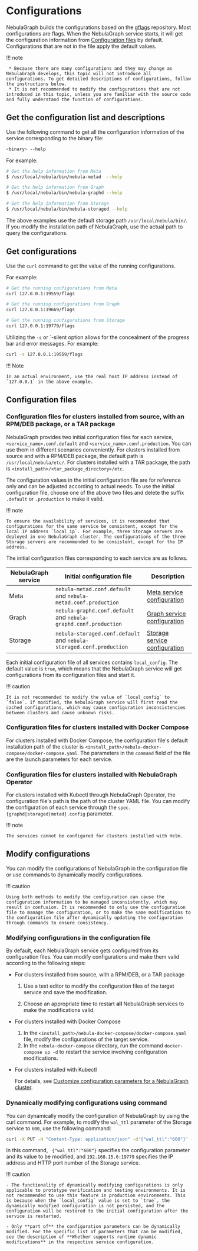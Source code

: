 # Configurations

NebulaGraph builds the configurations based on the [gflags](https://gflags.github.io/gflags/) repository. Most configurations are flags. When the NebulaGraph service starts, it will get the configuration information from [Configuration files](#configuration_files) by default. Configurations that are not in the file apply the default values.


!!! note

     * Because there are many configurations and they may change as NebulaGraph develops, this topic will not introduce all configurations. To get detailed descriptions of configurations, follow the instructions below.
     * It is not recommended to modify the configurations that are not introduced in this topic, unless you are familiar with the source code and fully understand the function of configurations.

## Get the configuration list and descriptions

Use the following command to get all the configuration information of the service corresponding to the binary file:

```bash
<binary> --help
```

For example:

```bash
# Get the help information from Meta
$ /usr/local/nebula/bin/nebula-metad  --help

# Get the help information from Graph
$ /usr/local/nebula/bin/nebula-graphd --help

# Get the help information from Storage
$ /usr/local/nebula/bin/nebula-storaged --help
```

The above examples use the default storage path `/usr/local/nebula/bin/`. If you modify the installation path of NebulaGraph, use the actual path to query the configurations.

## Get configurations

Use the `curl` command to get the value of the running configurations.

For example:

```bash
# Get the running configurations from Meta
curl 127.0.0.1:19559/flags

# Get the running configurations from Graph
curl 127.0.0.1:19669/flags

# Get the running configurations from Storage
curl 127.0.0.1:19779/flags
```

Utilizing the `-s` or `-silent option allows for the concealment of the progress bar and error messages. For example:

```bash
curl -s 127.0.0.1:19559/flags
```

!!! Note

    In an actual environment, use the real host IP address instead of `127.0.0.1` in the above example.

## Configuration files

### Configuration files for clusters installed from source, with an RPM/DEB package, or a TAR package

NebulaGraph provides two initial configuration files for each service, `<service_name>.conf.default` and `<service_name>.conf.production`. You can use them in different scenarios conveniently. For clusters installed from source and with a RPM/DEB package, the default path is `/usr/local/nebula/etc/`. For clusters installed with a TAR package, the path is `<install_path>/<tar_package_directory>/etc`.

The configuration values in the initial configuration file are for reference only and can be adjusted according to actual needs. To use the initial configuration file, choose one of the above two files and delete the suffix `.default` or `.production` to make it valid.

!!! note

    To ensure the availability of services, it is recommended that configurations for the same service be consistent, except for the local IP address `local_ip`. For example, three Storage servers are deployed in one NebulaGraph cluster. The configurations of the three Storage servers are recommended to be consistent, except for the IP address.

The initial configuration files corresponding to each service are as follows.

| NebulaGraph service | Initial configuration file | Description |
| - | - | - |
| Meta | `nebula-metad.conf.default` and `nebula-metad.conf.production` | [Meta service configuration](2.meta-config.md) |
| Graph | `nebula-graphd.conf.default` and `nebula-graphd.conf.production` | [Graph service configuration](3.graph-config.md) |
| Storage | `nebula-storaged.conf.default` and `nebula-storaged.conf.production` | [Storage service configuration](4.storage-config.md) |

Each initial configuration file of all services contains `local_config`. The default value is `true`, which means that the NebulaGraph service will get configurations from its configuration files and start it.

!!! caution

    It is not recommended to modify the value of `local_config` to `false`. If modified, the NebulaGraph service will first read the cached configurations, which may cause configuration inconsistencies between clusters and cause unknown risks.

### Configuration files for clusters installed with Docker Compose

For clusters installed with Docker Compose, the configuration file's default installation path of the cluster is `<install_path>/nebula-docker-compose/docker-compose.yaml`. The parameters in the `command` field of the file are the launch parameters for each service.  


### Configuration files for clusters installed with NebulaGraph Operator

For clusters installed with Kubectl through NebulaGraph Operator, the configuration file's path is the path of the cluster YAML file. You can modify the configuration of each service through the `spec.{graphd|storaged|metad}.config` parameter.  

!!! note

    The services cannot be configured for clusters installed with Helm.

## Modify configurations

You can modify the configurations of NebulaGraph in the configuration file or use commands to dynamically modify configurations.

!!! caution

    Using both methods to modify the configuration can cause the configuration information to be managed inconsistently, which may result in confusion. It is recommended to only use the configuration file to manage the configuration, or to make the same modifications to the configuration file after dynamically updating the configuration through commands to ensure consistency.

### Modifying configurations in the configuration file

By default, each NebulaGraph service gets configured from its configuration files. You can modify configurations and make them valid according to the following steps:

* For clusters installed from source, with a RPM/DEB, or a TAR package

  1. Use a text editor to modify the configuration files of the target service and save the modification.

  2. Choose an appropriate time to restart **all** NebulaGraph services to make the modifications valid.

* For clusters installed with Docker Compose

  1. In the `<install_path>/nebula-docker-compose/docker-compose.yaml` file, modify the configurations of the target service.
  2. In the `nebula-docker-compose` directory, run the command `docker-compose up -d` to restart the service involving configuration modifications.

* For clusters installed with Kubectl

  For details, see [Customize configuration parameters for a NebulaGraph cluster](../../nebula-operator/8.custom-cluster-configurations/8.1.custom-conf-parameter.md).

### Dynamically modifying configurations using command

You can dynamically modify the configuration of NebulaGraph by using the curl command. For example, to modify the `wal_ttl` parameter of the Storage service to `600`, use the following command:

```bash
curl -X PUT -H "Content-Type: application/json" -d'{"wal_ttl":"600"}' -s "http://192.168.15.6:19779/flags"
```

In this command, ` {"wal_ttl":"600"}` specifies the configuration parameter and its value to be modified, and `192.168.15.6:19779` specifies the IP address and HTTP port number of the Storage service.

!!! caution

    - The functionality of dynamically modifying configurations is only applicable to prototype verification and testing environments. It is not recommended to use this feature in production environments. This is because when the `local_config` value is set to `true`, the dynamically modified configuration is not persisted, and the configuration will be restored to the initial configuration after the service is restarted.
  
    - Only **part of** the configuration parameters can be dynamically modified. For the specific list of parameters that can be modified, see the description of **Whether supports runtime dynamic modifications** in the respective service configuration.


